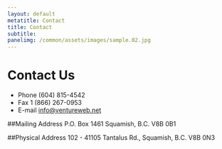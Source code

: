 ```yaml
---
layout: default
metatitle: Contact
title: Contact
subtitle:
panelimg: /common/assets/images/sample.02.jpg
---
```


Contact Us
==========

* Phone (604) 815-4542
* Fax 1 (866) 267-0953
* E-mail info@ventureweb.net

##Mailing Address
P.O. Box 1461 Squamish, B.C. V8B 0B1

##Physical Address
102 - 41105 Tantalus Rd., Squamish, B.C. V8B 0N3